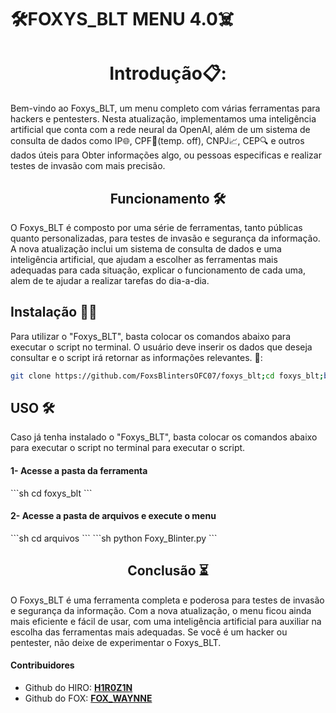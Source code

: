 # 🛠️FOXYS_BLT MENU 4.0☠️

<h1 align="center">Introdução📋:</h1>
Bem-vindo ao Foxys_BLT, um menu completo com várias ferramentas para hackers e pentesters. Nesta atualização, implementamos uma inteligência artificial que conta com a rede neural da OpenAI, além de um sistema de consulta de dados como IP🌐, CPF🎩(temp. off), CNPJ📈, CEP🔍 e outros dados úteis para Obter informações algo, ou pessoas especificas e realizar testes de invasão com mais precisão.

<h2 align="center">Funcionamento 🛠️</h1>
O Foxys_BLT é composto por uma série de ferramentas, tanto públicas quanto personalizadas, para testes de invasão e segurança da informação. A nova atualização inclui um sistema de consulta de dados e uma inteligência artificial, que ajudam a escolher as ferramentas mais adequadas para cada situação, explicar o funcionamento de cada uma, alem de te ajudar a realizar tarefas do dia-a-dia.

## Instalação 🔧✅
Para utilizar o "Foxys_BLT", basta colocar os comandos abaixo para executar o script no terminal. O usuário deve inserir os dados que deseja consultar e o script irá retornar as informações relevantes. 📝:
```sh
git clone https://github.com/FoxsBlintersOFC07/foxys_blt;cd foxys_blt;bash install.sh
```

## USO 🛠️
Caso já tenha instalado o "Foxys_BLT", basta colocar os comandos abaixo para executar o script no terminal para executar o script.
<h4> 1- Acesse a pasta da ferramenta </h4>
  ```sh
cd foxys_blt 
```
<h4> 2- Acesse a pasta de arquivos e execute o menu </h4>
  ```sh
cd arquivos 
```
   ```sh
python Foxy_Blinter.py
```

<h2 align="center">Conclusão ⏳</h2>
O Foxys_BLT é uma ferramenta completa e poderosa para testes de invasão e segurança da informação. Com a nova atualização, o menu ficou ainda mais eficiente e fácil de usar, com uma inteligência artificial para auxiliar na escolha das ferramentas mais adequadas. Se você é um hacker ou pentester, não deixe de experimentar o Foxys_BLT.

#### Contribuidores
* Github do HIRO: **[H1R0Z1N](https://github.com/H1R0Z1N)**
* Github do FOX: **[FOX_WAYNNE](https://github.com/FoxWaynne)**
